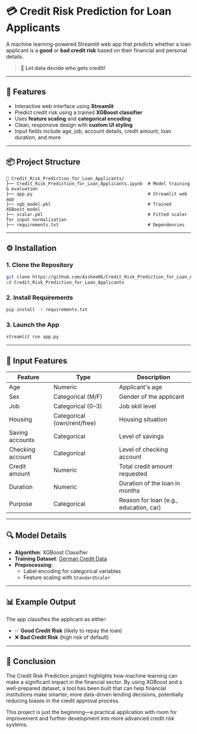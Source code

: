 # 💳 Credit Risk Prediction for Loan Applicants

A machine learning-powered Streamlit web app that predicts whether a loan applicant is a **good** or **bad credit risk** based on their financial and personal details.

> 🧠 **Let data decide who gets credit!**

---

## 🚀 Features

- Interactive web interface using **Streamlit**
- Predict credit risk using a trained **XGBoost classifier**
- Uses **feature scaling** and **categorical encoding**
- Clean, responsive design with **custom UI styling**
- Input fields include age, job, account details, credit amount, loan duration, and more

---

## 📦 Project Structure

```
📁 Credit_Risk_Prediction_for_Loan_Applicants/
├── Credit_Risk_Prediction_for_Loan_Applicants.ipynb  # Model training & evaluation
├── app.py                                            # Streamlit web app
├── xgb_model.pkl                                     # Trained XGBoost model
├── scalar.pkl                                        # Fitted scaler for input normalization
├── requirements.txt                                  # Dependencies
```

---

## ⚙️ Installation

### 1. Clone the Repository

```bash
git clone https://github.com/Aishee06/Credit_Risk_Prediction_for_Loan_Applicants.git
cd Credit_Risk_Prediction_for_Loan_Applicants
```

### 2. Install Requirements

```bash
pip install -r requirements.txt
```

### 3. Launch the App

```bash
streamlit run app.py
```

---

## 📝 Input Features

| Feature              | Type       | Description                                 |
|----------------------|------------|---------------------------------------------|
| Age                 | Numeric    | Applicant's age                             |
| Sex                 | Categorical (M/F) | Gender of the applicant              |
| Job                 | Categorical (0–3) | Job skill level                           |
| Housing             | Categorical (own/rent/free) | Housing situation         |
| Saving accounts     | Categorical | Level of savings                            |
| Checking account    | Categorical | Level of checking account                   |
| Credit amount       | Numeric    | Total credit amount requested           |
| Duration            | Numeric    | Duration of the loan in months              |
| Purpose             | Categorical | Reason for loan (e.g., education, car)     |

---

## 🔍 Model Details

- **Algorithm**: XGBoost Classifier
- **Training Dataset**: [German Credit Data](https://archive.ics.uci.edu/ml/datasets/statlog+(german+credit+data))
- **Preprocessing**:
  - Label encoding for categorical variables
  - Feature scaling with `StandardScaler`

---

## 📊 Example Output

The app classifies the applicant as either:

- ✅ **Good Credit Risk** (likely to repay the loan)
- ❌ **Bad Credit Risk** (high risk of default)

---

## 🎯 Conclusion

The Credit Risk Prediction project highlights how machine learning can make a significant impact in the financial sector. By using XGBoost and a well-prepared dataset, a tool has been built that can help financial institutions make smarter, more data-driven lending decisions, potentially reducing biases in the credit approval process.

This project is just the beginning—a practical application with room for improvement and further development into more advanced credit risk systems.

